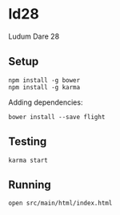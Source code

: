 ld28
====

Ludum Dare 28

Setup
-----

    npm install -g bower
    npm install -g karma

Adding dependencies:

    bower install --save flight

Testing
-------

    karma start

Running
-------

    open src/main/html/index.html

